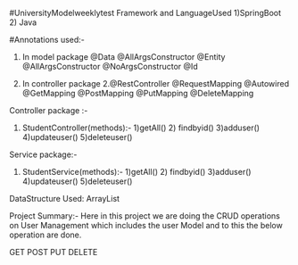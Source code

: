 #UniversityModelweeklytest
Framework and LanguageUsed 1)SpringBoot 2) Java

#Annotations used:-
1) In model package
@Data @AllArgsConstructor @Entity @AllArgsConstructor @NoArgsConstructor @Id 

2) In controller package
2.@RestController @RequestMapping @Autowired @GetMapping @PostMapping @PutMapping @DeleteMapping

Controller package :-

1) StudentController(methods):-
1)getAll() 2) findbyid() 3)adduser() 4)updateuser() 5)deleteuser()

Service package:-

1) StudentService(methods):-
1)getAll() 2) findbyid() 3)adduser() 4)updateuser() 5)deleteuser()

DataStructure Used:
ArrayList

Project Summary:-
Here in this project we are doing the CRUD operations on User Management which includes the user Model and to this the below operation are done.

GET POST PUT DELETE
